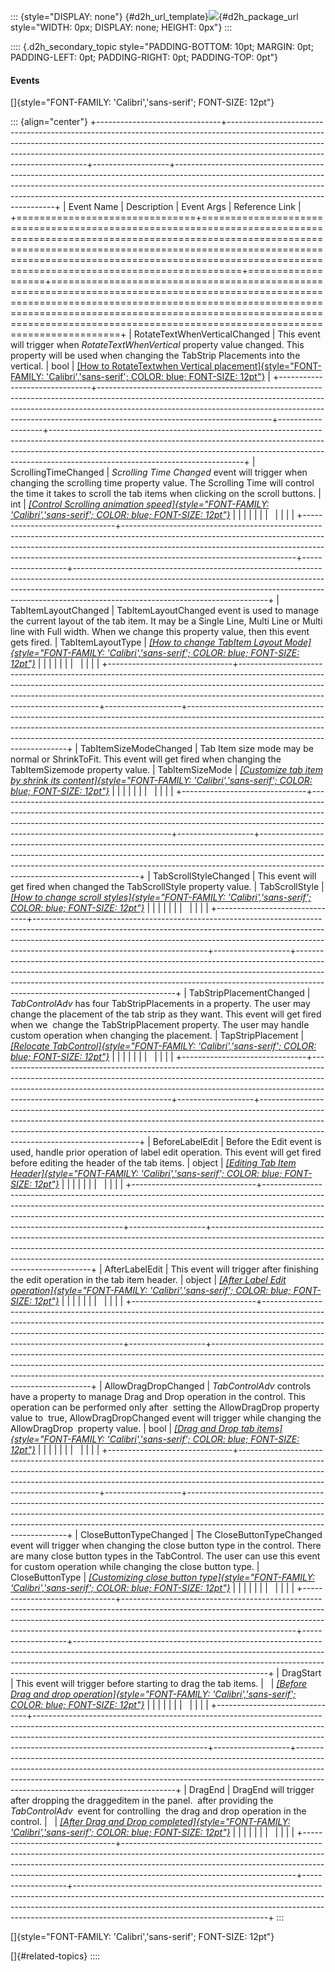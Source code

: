 ::: {style="DISPLAY: none"}
[](ms-xhelp:///?Id=d2h_url_template){#d2h_url_template}![](!package_url!){#d2h_package_url style="WIDTH: 0px; DISPLAY: none; HEIGHT: 0px"}
:::

:::: {.d2h_secondary_topic style="PADDING-BOTTOM: 10pt; MARGIN: 0pt; PADDING-LEFT: 0pt; PADDING-RIGHT: 0pt; PADDING-TOP: 0pt"}
#### Events

[]{style="FONT-FAMILY: 'Calibri','sans-serif'; FONT-SIZE: 12pt"} 

::: {align="center"}
+-------------------------------+-------------------------------------------------------------------------------------------------------------------------------------------------------------------------------------------------------------------------------------------------------------------------------------+-------------------+------------------------------------------------------------------------------------------------------------------------------------------------------------------------------------------------------------------------------------------------------------------------------------------+
| Event Name                    | Description                                                                                                                                                                                                                                                                         | Event Args        | Reference Link                                                                                                                                                                                                                                                                           |
+===============================+=====================================================================================================================================================================================================================================================================================+===================+==========================================================================================================================================================================================================================================================================================+
| RotateTextWhenVerticalChanged | This event will trigger when *RotateTextWhenVertical* property value changed. This property will be used when changing the TabStrip Placements into the vertical.                                                                                                                   | bool              | [[How to RotateTextwhen Vertical placement]{style="FONT-FAMILY: 'Calibri','sans-serif'; COLOR: blue; FONT-SIZE: 12pt"}](../../../../../../../../Documents%20and%20Settings/riaj/Desktop/styling%20for%20ui%20silverlight/tools%20silverlight/tools%20part%202.docx#_How_to_Rotate)       |
+-------------------------------+-------------------------------------------------------------------------------------------------------------------------------------------------------------------------------------------------------------------------------------------------------------------------------------+-------------------+------------------------------------------------------------------------------------------------------------------------------------------------------------------------------------------------------------------------------------------------------------------------------------------+
| ScrollingTimeChanged          | *Scrolling Time Changed* event will trigger when changing the scrolling time property value. The Scrolling Time will control the time it takes to scroll the tab items when clicking on the scroll buttons.                                                                         | int               | [*[Control Scrolling animation speed]{style="FONT-FAMILY: 'Calibri','sans-serif'; COLOR: blue; FONT-SIZE: 12pt"}*](../../../../../../../../Documents%20and%20Settings/riaj/Desktop/styling%20for%20ui%20silverlight/tools%20silverlight/tools%20part%202.docx#_How_to_control)           |
|                               |                                                                                                                                                                                                                                                                                     |                   |                                                                                                                                                                                                                                                                                          |
|                               |                                                                                                                                                                                                                                                                                     |                   |                                                                                                                                                                                                                                                                                          |
+-------------------------------+-------------------------------------------------------------------------------------------------------------------------------------------------------------------------------------------------------------------------------------------------------------------------------------+-------------------+------------------------------------------------------------------------------------------------------------------------------------------------------------------------------------------------------------------------------------------------------------------------------------------+
| TabItemLayoutChanged          | TabItemLayoutChanged event is used to manage the current layout of the tab item. It may be a Single Line, Multi Line or Multi line with Full width. When we change this property value, then this event gets fired.                                                                 | TabItemLayoutType | [*[How to change TabItem Layout Mode]{style="FONT-FAMILY: 'Calibri','sans-serif'; COLOR: blue; FONT-SIZE: 12pt"}*](../../../../../../../../Documents%20and%20Settings/riaj/Desktop/styling%20for%20ui%20silverlight/tools%20silverlight/tools%20part%202.docx#_Close_Button_Types)       |
|                               |                                                                                                                                                                                                                                                                                     |                   |                                                                                                                                                                                                                                                                                          |
|                               |                                                                                                                                                                                                                                                                                     |                   |                                                                                                                                                                                                                                                                                          |
+-------------------------------+-------------------------------------------------------------------------------------------------------------------------------------------------------------------------------------------------------------------------------------------------------------------------------------+-------------------+------------------------------------------------------------------------------------------------------------------------------------------------------------------------------------------------------------------------------------------------------------------------------------------+
| TabItemSizeModeChanged        | Tab Item size mode may be normal or ShrinkToFit. This event will get fired when changing the TabItemSizemode property value.                                                                                                                                                        | TabItemSizeMode   | [*[Customize tab item by shrink its content]{style="FONT-FAMILY: 'Calibri','sans-serif'; COLOR: blue; FONT-SIZE: 12pt"}*](../../../../../../../../Documents%20and%20Settings/riaj/Desktop/styling%20for%20ui%20silverlight/tools%20silverlight/tools%20part%202.docx#_TabItemSize_Modes) |
|                               |                                                                                                                                                                                                                                                                                     |                   |                                                                                                                                                                                                                                                                                          |
|                               |                                                                                                                                                                                                                                                                                     |                   |                                                                                                                                                                                                                                                                                          |
+-------------------------------+-------------------------------------------------------------------------------------------------------------------------------------------------------------------------------------------------------------------------------------------------------------------------------------+-------------------+------------------------------------------------------------------------------------------------------------------------------------------------------------------------------------------------------------------------------------------------------------------------------------------+
| TabScrollStyleChanged         | This event will get fired when changed the TabScrollStyle property value.                                                                                                                                                                                                           | TabScrollStyle    | [*[How to change scroll styles]{style="FONT-FAMILY: 'Calibri','sans-serif'; COLOR: blue; FONT-SIZE: 12pt"}*](../../../../../../../../Documents%20and%20Settings/riaj/Desktop/styling%20for%20ui%20silverlight/tools%20silverlight/tools%20part%202.docx#_Scrolling__Support)             |
|                               |                                                                                                                                                                                                                                                                                     |                   |                                                                                                                                                                                                                                                                                          |
|                               |                                                                                                                                                                                                                                                                                     |                   |                                                                                                                                                                                                                                                                                          |
+-------------------------------+-------------------------------------------------------------------------------------------------------------------------------------------------------------------------------------------------------------------------------------------------------------------------------------+-------------------+------------------------------------------------------------------------------------------------------------------------------------------------------------------------------------------------------------------------------------------------------------------------------------------+
| TabStripPlacementChanged      | *TabControlAdv* has four TabStripPlacements in a property. The user may change the placement of the tab strip as they want. This event will get fired when we  change the TabStripPlacement property. The user may handle custom operation when changing the placement.             | TapStripPlacement | [*[Relocate TabControl]{style="FONT-FAMILY: 'Calibri','sans-serif'; COLOR: blue; FONT-SIZE: 12pt"}*](../../../../../../../../Documents%20and%20Settings/riaj/Desktop/styling%20for%20ui%20silverlight/tools%20silverlight/tools%20part%202.docx#_TabStrip_Placement)                     |
|                               |                                                                                                                                                                                                                                                                                     |                   |                                                                                                                                                                                                                                                                                          |
|                               |                                                                                                                                                                                                                                                                                     |                   |                                                                                                                                                                                                                                                                                          |
+-------------------------------+-------------------------------------------------------------------------------------------------------------------------------------------------------------------------------------------------------------------------------------------------------------------------------------+-------------------+------------------------------------------------------------------------------------------------------------------------------------------------------------------------------------------------------------------------------------------------------------------------------------------+
| BeforeLabelEdit               | Before the Edit event is used, handle prior operation of label edit operation. This event will get fired before editing the header of the tab items.                                                                                                                                | object            | [*[Editing Tab Item Header]{style="FONT-FAMILY: 'Calibri','sans-serif'; COLOR: blue; FONT-SIZE: 12pt"}*](../../../../../../../../Documents%20and%20Settings/riaj/Desktop/styling%20for%20ui%20silverlight/tools%20silverlight/tools%20part%202.docx#_Editing_support)                    |
|                               |                                                                                                                                                                                                                                                                                     |                   |                                                                                                                                                                                                                                                                                          |
|                               |                                                                                                                                                                                                                                                                                     |                   |                                                                                                                                                                                                                                                                                          |
+-------------------------------+-------------------------------------------------------------------------------------------------------------------------------------------------------------------------------------------------------------------------------------------------------------------------------------+-------------------+------------------------------------------------------------------------------------------------------------------------------------------------------------------------------------------------------------------------------------------------------------------------------------------+
| AfterLabelEdit                | This event will trigger after finishing the edit operation in the tab item header.                                                                                                                                                                                                  | object            | [*[After Label Edit operation]{style="FONT-FAMILY: 'Calibri','sans-serif'; COLOR: blue; FONT-SIZE: 12pt"}*](../../../../../../../../Documents%20and%20Settings/riaj/Desktop/styling%20for%20ui%20silverlight/tools%20silverlight/tools%20part%202.docx#_Editing_support)                 |
|                               |                                                                                                                                                                                                                                                                                     |                   |                                                                                                                                                                                                                                                                                          |
|                               |                                                                                                                                                                                                                                                                                     |                   |                                                                                                                                                                                                                                                                                          |
+-------------------------------+-------------------------------------------------------------------------------------------------------------------------------------------------------------------------------------------------------------------------------------------------------------------------------------+-------------------+------------------------------------------------------------------------------------------------------------------------------------------------------------------------------------------------------------------------------------------------------------------------------------------+
| AllowDragDropChanged          | *TabControlAdv* controls have a property to manage Drag and Drop operation in the control. This operation can be performed only after  setting the AllowDragDrop property value to  true, AllowDragDropChanged event will trigger while changing the AllowDragDrop  property value. | bool              | [*[Drag and Drop tab items]{style="FONT-FAMILY: 'Calibri','sans-serif'; COLOR: blue; FONT-SIZE: 12pt"}*](../../../../../../../../Documents%20and%20Settings/riaj/Desktop/styling%20for%20ui%20silverlight/tools%20silverlight/tools%20part%202.docx#_Drag_and_Drop)                      |
|                               |                                                                                                                                                                                                                                                                                     |                   |                                                                                                                                                                                                                                                                                          |
|                               |                                                                                                                                                                                                                                                                                     |                   |                                                                                                                                                                                                                                                                                          |
+-------------------------------+-------------------------------------------------------------------------------------------------------------------------------------------------------------------------------------------------------------------------------------------------------------------------------------+-------------------+------------------------------------------------------------------------------------------------------------------------------------------------------------------------------------------------------------------------------------------------------------------------------------------+
| CloseButtonTypeChanged        | The CloseButtonTypeChanged event will trigger when changing the close button type in the control. There are many close button types in the TabControl. The user can use this event for custom operation while changing the close button type.                                       | CloseButtonType   | [*[Customizing close button type]{style="FONT-FAMILY: 'Calibri','sans-serif'; COLOR: blue; FONT-SIZE: 12pt"}*](../../../../../../../../Documents%20and%20Settings/riaj/Desktop/styling%20for%20ui%20silverlight/tools%20silverlight/tools%20part%202.docx#_Close_Button_Types_1)         |
|                               |                                                                                                                                                                                                                                                                                     |                   |                                                                                                                                                                                                                                                                                          |
|                               |                                                                                                                                                                                                                                                                                     |                   |                                                                                                                                                                                                                                                                                          |
+-------------------------------+-------------------------------------------------------------------------------------------------------------------------------------------------------------------------------------------------------------------------------------------------------------------------------------+-------------------+------------------------------------------------------------------------------------------------------------------------------------------------------------------------------------------------------------------------------------------------------------------------------------------+
| DragStart                     | This event will trigger before starting to drag the tab items.                                                                                                                                                                                                                      |                   | [*[Before Drag and drop operation]{style="FONT-FAMILY: 'Calibri','sans-serif'; COLOR: blue; FONT-SIZE: 12pt"}*](../../../../../../../../Documents%20and%20Settings/riaj/Desktop/styling%20for%20ui%20silverlight/tools%20silverlight/tools%20part%202.docx#_Drag_and_Drop)               |
|                               |                                                                                                                                                                                                                                                                                     |                   |                                                                                                                                                                                                                                                                                          |
|                               |                                                                                                                                                                                                                                                                                     |                   |                                                                                                                                                                                                                                                                                          |
+-------------------------------+-------------------------------------------------------------------------------------------------------------------------------------------------------------------------------------------------------------------------------------------------------------------------------------+-------------------+------------------------------------------------------------------------------------------------------------------------------------------------------------------------------------------------------------------------------------------------------------------------------------------+
| DragEnd                       | DragEnd will trigger after dropping the draggeditem in the panel.  after providing the *TabControlAdv*  event for controlling  the drag and drop operation in the control.                                                                                                          |                   | [*[After Drag and Drop completed]{style="FONT-FAMILY: 'Calibri','sans-serif'; COLOR: blue; FONT-SIZE: 12pt"}*](../../../../../../../../Documents%20and%20Settings/riaj/Desktop/styling%20for%20ui%20silverlight/tools%20silverlight/tools%20part%202.docx#_Drag_and_Drop)                |
|                               |                                                                                                                                                                                                                                                                                     |                   |                                                                                                                                                                                                                                                                                          |
|                               |                                                                                                                                                                                                                                                                                     |                   |                                                                                                                                                                                                                                                                                          |
+-------------------------------+-------------------------------------------------------------------------------------------------------------------------------------------------------------------------------------------------------------------------------------------------------------------------------------+-------------------+------------------------------------------------------------------------------------------------------------------------------------------------------------------------------------------------------------------------------------------------------------------------------------------+
:::

[]{style="FONT-FAMILY: 'Calibri','sans-serif'; FONT-SIZE: 12pt"} 

[]{#related-topics}
::::
